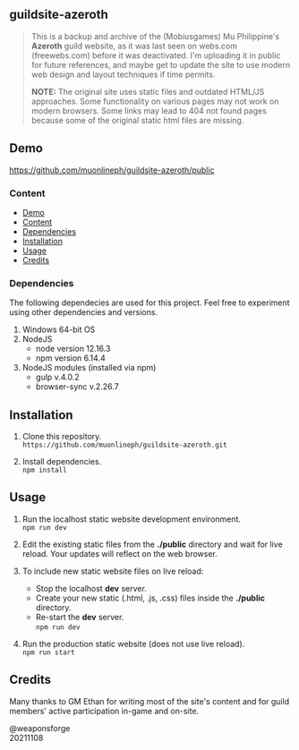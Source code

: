 ## guildsite-azeroth

> This is a backup and archive of the (Mobiusgames) Mu Philippine's **Azeroth** guild website, as it was last seen on webs.com (freewebs.com) before it was deactivated. I'm uploading it in public for future references, and maybe get to update the site to use modern web design and layout techniques if time permits.  
>
> **NOTE:** The original site uses static files and outdated HTML/JS approaches. Some functionality on various pages may not work on modern browsers. Some links may lead to 404 not found pages because some of the original static html files are missing.

## Demo

https://github.com/muonlineph/guildsite-azeroth/public


### Content

- [Demo](#demo)
- [Content](#content)
- [Dependencies](#dependencies)
- [Installation](#installation)
- [Usage](#usage)
- [Credits](#credits)

### Dependencies

The following dependecies are used for this project. Feel free to experiment using other dependencies and versions.

1. Windows 64-bit OS
2. NodeJS
	- node version 12.16.3
	- npm version 6.14.4
3. NodeJS modules (installed via npm)
	- gulp v.4.0.2
	- browser-sync v.2.26.7


## Installation

1. Clone this repository.  
`https://github.com/muonlineph/guildsite-azeroth.git`

2. Install dependencies.  
`npm install`


## Usage

1. Run the localhost static website development environment.  
`npm run dev`

2.  Edit the existing static files from the **./public** directory and wait for live reload. Your updates will reflect on the web browser.

3. To include new static website files on live reload:
	- Stop the localhost **dev** server.
	- Create your new static (.html, .js, .css) files inside the **./public** directory.
	- Re-start the **dev** server.  
`npm run dev`

4. Run the production static website (does not use live reload).  
`npm run start`

## Credits

Many thanks to GM Ethan for writing most of the site's content and for guild members' active participation in-game and on-site.

@weaponsforge  
20211108
